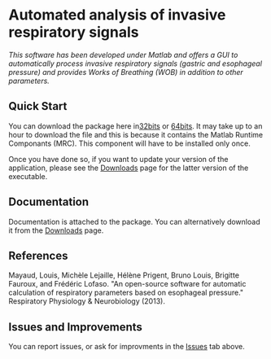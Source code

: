 # Automated analysis of invasive respiratory signals #

_This software has been developed under Matlab and offers a GUI to automatically process invasive respiratory signals (gastric and esophageal pressure) and provides Works of Breathing (WOB) in addition to other parameters._

## Quick Start ##
You can download the package here in[32bits](https://dl.dropboxusercontent.com/u/8432389/RespMAT_pkg_32.exe) or [64bits](https://dl.dropboxusercontent.com/u/8432389/RespMAT_pkg_64.exe). It may take up to an hour to download the file and this is because it contains the Matlab Runtime Componants (MRC). This component will have to be installed only once.

Once you have done so, if you want to update your version of the application, please see the [Downloads](http://code.google.com/p/respmat/downloads/list) page for the latter version of the executable.

## Documentation ##
Documentation is attached to the package. You can alternatively download it from the [Downloads](http://code.google.com/p/respmat/downloads/list) page.

## References ##
Mayaud, Louis, Michèle Lejaille, Hélène Prigent, Bruno Louis, Brigitte Fauroux, and Frédéric Lofaso. "An open-source software for automatic calculation of respiratory parameters based on esophageal pressure." Respiratory Physiology & Neurobiology (2013).

## Issues and Improvements ##
You can report issues, or ask for improvments in the [Issues](http://code.google.com/p/respmat/issues/list) tab above.